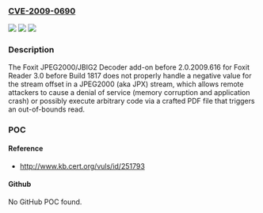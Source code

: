 ### [CVE-2009-0690](https://cve.mitre.org/cgi-bin/cvename.cgi?name=CVE-2009-0690)
![](https://img.shields.io/static/v1?label=Product&message=n%2Fa&color=blue)
![](https://img.shields.io/static/v1?label=Version&message=n%2Fa&color=blue)
![](https://img.shields.io/static/v1?label=Vulnerability&message=n%2Fa&color=brighgreen)

### Description

The Foxit JPEG2000/JBIG2 Decoder add-on before 2.0.2009.616 for Foxit Reader 3.0 before Build 1817 does not properly handle a negative value for the stream offset in a JPEG2000 (aka JPX) stream, which allows remote attackers to cause a denial of service (memory corruption and application crash) or possibly execute arbitrary code via a crafted PDF file that triggers an out-of-bounds read.

### POC

#### Reference
- http://www.kb.cert.org/vuls/id/251793

#### Github
No GitHub POC found.

